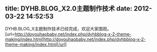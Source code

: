 title: DYHB.BLOG_X2.0主题制作技术
date: 2012-03-22 14:52:53
---

DYHB.BLOG_X主题制作技术已经完成，欢迎大家围观。<br/>[url=http://doyouhaobaby.net/index.php/dyhbblog-x-2-theme-making/index.html]http://doyouhaobaby.net/index.php/dyhbblog-x-2-theme-making/index.html[/url]